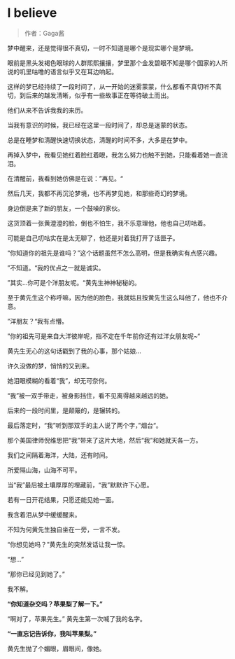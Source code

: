 # I believe

> 作者：Gaga酱

梦中醒来，还是觉得很不真切，一时不知道是哪个是现实哪个是梦境。

眼前是黑头发褐色眼球的人群熙熙攘攘，梦里那个金发碧眼不知是哪个国家的人所说的叽里咕噜的语言似乎又在耳边响起。

这样的梦已经持续了一段时间了，从一开始的迷雾蒙蒙，什么都看不真切听不真切，到后来的越发清晰，似乎有一些故事正在等待破土而出。

他们从来不告诉我我的来历。

当我有意识的时候，我已经在这里一段时间了，却总是迷蒙的状态。

总是在睡梦和清醒快速切换状态，清醒的时间不多，大多是在梦中。

再掉入梦中，我看见她红着脸红着眼，我怎么努力也触不到她，只能看着她一直流泪。

在清醒前，我看到她仿佛是在说：”再见。“

然后几天，我都不再沉沦梦境，也不再梦见她，和那些奇幻的梦境。

身边倒是来了新的朋友，一个鼓噪的家伙。

这货顶着一张黄澄澄的脸，倒也不怕生，我不乐意理他，他也自己叨咕着。

可能是自己叨咕实在是太无聊了，他还是对着我打开了话匣子。

“你知道你的祖先是谁吗？”这个话题虽然不怎么高明，但是我确实有点感兴趣。

”不知道。“我的优点之一就是诚实。

”其实...你可是个洋朋友呢。“黄先生神神秘秘的。

至于黄先生这个称呼嘛，因为他的脸色，我就姑且按黄先生这么叫他了，他也不介意。

”洋朋友？“我有点懵。

”你的祖先可是来自大洋彼岸呢，指不定在千年前你还有过洋女朋友呢~“

黄先生无心的这句话戳到了我的心事，那个姑娘...

许久没做的梦，悄悄的又到来。

她泪眼模糊的看着“我”，却无可奈何。

“我”被一双手带走，被身影挡住，看不见离得越来越远的她。

后来的一段时间里，是颠簸的，是辗转的。

最后落定时，“我”听到那双手的主人说了两个字，”烟台“。

那个美国律师倪维思把“我”带来了这片大地，然后“我”和她就天各一方。

我们之间隔着海洋，大陆，还有时间。

所爱隔山海，山海不可平。

当“我”最后被土壤厚厚的埋藏前，“我”默默许下心愿。

若有一日开花结果，只愿还能见她一面。

我含着泪从梦中缓缓醒来。

不知为何黄先生独自坐在一旁，一言不发。

“你想见她吗？”黄先生的突然发话让我一惊。

“想...”

“那你已经见到她了。”

我不解。

**“你知道杂交吗？苹果梨了解一下。”**

“啊对了，苹果先生。” 黄先生第一次喊了我的名字。

**“一直忘记告诉你，我叫苹果梨。”**

黄先生抛了个媚眼，眉眼间，像她。